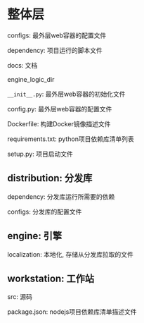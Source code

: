 # 整体层

configs: 最外层web容器的配置文件

dependency: 项目运行的脚本文件

docs: 文档

engine_logic_dir

`__init__.py`: 最外层web容器的初始化文件

config.py: 最外层web容器的配置文件

Dockerfile: 构建Docker镜像描述文件

requirements.txt: python项目依赖库清单列表

setup.py: 项目启动文件

## distribution: 分发库

dependency: 分发库运行所需要的依赖

configs: 分发库的配置文件

## engine: 引擎

localization: 本地化, 存储从分发库拉取的文件

## workstation: 工作站

src: 源码

package.json: nodejs项目依赖库清单描述文件